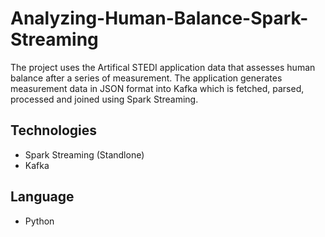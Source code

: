 # Analyzing-Human-Balance-Spark-Streaming

The project uses the Artifical STEDI application data that assesses human balance after a series of measurement. The application generates measurement data in JSON format into Kafka which is fetched, parsed, processed and joined using Spark Streaming.

## Technologies
- Spark Streaming (Standlone)
- Kafka

## Language
- Python
